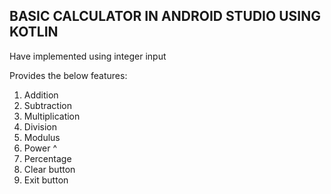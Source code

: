 ## BASIC CALCULATOR IN ANDROID STUDIO USING KOTLIN

Have implemented using integer input

Provides the below features:
1. Addition
2. Subtraction
3. Multiplication
4. Division
5. Modulus
6. Power ^
7. Percentage
8. Clear button
9. Exit button
